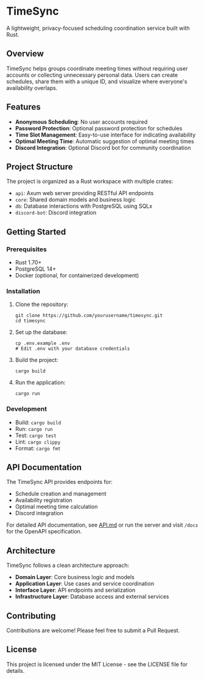 # TimeSync

A lightweight, privacy-focused scheduling coordination service built with Rust.

## Overview

TimeSync helps groups coordinate meeting times without requiring user accounts or collecting unnecessary personal data. Users can create schedules, share them with a unique ID, and visualize where everyone's availability overlaps.

## Features

- **Anonymous Scheduling**: No user accounts required
- **Password Protection**: Optional password protection for schedules
- **Time Slot Management**: Easy-to-use interface for indicating availability
- **Optimal Meeting Time**: Automatic suggestion of optimal meeting times
- **Discord Integration**: Optional Discord bot for community coordination

## Project Structure

The project is organized as a Rust workspace with multiple crates:

- `api`: Axum web server providing RESTful API endpoints
- `core`: Shared domain models and business logic
- `db`: Database interactions with PostgreSQL using SQLx
- `discord-bot`: Discord integration

## Getting Started

### Prerequisites

- Rust 1.70+
- PostgreSQL 14+
- Docker (optional, for containerized development)

### Installation

1. Clone the repository:
   ```
   git clone https://github.com/yourusername/timesync.git
   cd timesync
   ```

2. Set up the database:
   ```
   cp .env.example .env
   # Edit .env with your database credentials
   ```

3. Build the project:
   ```
   cargo build
   ```

4. Run the application:
   ```
   cargo run
   ```

### Development

- Build: `cargo build`
- Run: `cargo run`
- Test: `cargo test`
- Lint: `cargo clippy`
- Format: `cargo fmt`

## API Documentation

The TimeSync API provides endpoints for:

- Schedule creation and management
- Availability registration
- Optimal meeting time calculation
- Discord integration

For detailed API documentation, see [API.md](docs/API.md) or run the server and visit `/docs` for the OpenAPI specification.

## Architecture

TimeSync follows a clean architecture approach:

- **Domain Layer**: Core business logic and models
- **Application Layer**: Use cases and service coordination
- **Interface Layer**: API endpoints and serialization
- **Infrastructure Layer**: Database access and external services

## Contributing

Contributions are welcome! Please feel free to submit a Pull Request.

## License

This project is licensed under the MIT License - see the LICENSE file for details.